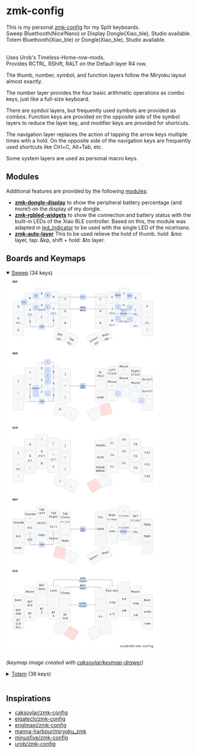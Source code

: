 # zmk-config

This is my personal [zmk-config](https://zmk.dev/) for my Split keyboards. <br />
Sweep Bluethooth(Nice!Nano) or Display Dongle(Xiao_ble), Studio available. <br />
Totem Bluethooth(Xiao_ble) or Dongle(Xiao_ble), Studio available.<br /><br />

Uses Urob's Timeless-Home-row-mods.<br />
Provides RCTRL, RShift, RALT on the Default layer R4 row.<br />

The thumb, number, symbol, and function layers follow the Miryoku layout almost exactly.<br />

The number layer provides the four basic arithmetic operations as combo keys, just like a full-size keyboard.<br />

There are symbol layers, but frequently used symbols are provided as combos. Function keys are provided on the opposite side of the symbol layers to reduce the layer key, and modifier keys are provided for shortcuts.<br />

The navigation layer replaces the action of tapping the arrow keys multiple times with a hold. On the opposite side of the navigation keys are frequently used shortcuts like Ctrl+C, Alt+Tab, etc.<br />

Some system layers are used as personal macro keys.<br />

## Modules

Additional features are provided by the following [modules](https://zmk.dev/docs/features/modules): <br />

- [**zmk-dongle-display**](https://github.com/englmaxi/zmk-dongle-display) to show the peripheral battery percentage (and more!) on the display of my dongle. <br />
- [**zmk-rgbled-widgets**](https://github.com/caksoylar/zmk-rgbled-widget) to show the connection and battery status with the built-in LEDs of the Xiao BLE controller. Based on this, the module was adapted in [led_indicator](boards/shields/led_indicator) to be used with the single LED of the nice!nano.
- [**zmk-auto-layer**](https://github.com/urob/zmk-auto-layer) This to be used relieve the hold of thumb. hold: &mo layer, tap: &kp, shift + hold: &to layer.

## Boards and Keymaps

<details open>
  <summary><a href="https://github.com/davidphilipbarr/Sweep">Sweep</a> (34 keys)</summary>
  <img src="keymap-drawer/sweep.svg" >

  _(keymap image created with [caksoylar/keymap-drawer](https://github.com/caksoylar/keymap-drawer))_
</details>

<details>
  <summary><a href="https://github.com/GEIGEIGEIST/zmk-config-totem">Totem</a> (38 keys)</summary>
  <img src="keymap-drawer/totem.svg" >

  _(keymap image created with [caksoylar/keymap-drawer](https://github.com/caksoylar/keymap-drawer))_
</details>

<br />

## Inspirations

- [caksoylar/zmk-config](https://github.com/caksoylar/zmk-config)
- [eigatech/zmk-config](https://github.com/eigatech/zmk-config)
- [englmaxi/zmk-config](https://github.com/englmaxi/zmk-config)
- [manna-harbour/miryoku_zmk](https://github.com/manna-harbour/miryoku_zmk)
- [minusfive/zmk-config](https://github.com/minusfive/zmk-config)
- [urob/zmk-config](https://github.com/urob/zmk-config)
